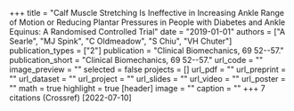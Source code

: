 +++
title = "Calf Muscle Stretching Is Ineffective in Increasing Ankle Range of Motion or Reducing Plantar Pressures in People with Diabetes and Ankle Equinus: A Randomised Controlled Trial"
date = "2019-01-01"
authors = ["A Searle", "MJ Spink", "C Oldmeadow", "S Chiu", "VH Chuter"]
publication_types = ["2"]
publication = "Clinical Biomechanics, 69 52--57."
publication_short = "Clinical Biomechanics, 69 52--57."
url_code = ""
image_preview = ""
selected = false
projects = []
url_pdf = ""
url_preprint = ""
url_dataset = ""
url_project = ""
url_slides = ""
url_video = ""
url_poster = ""
math = true
highlight = true
[header]
image = ""
caption = ""
+++
7 citations (Crossref) [2022-07-10]
